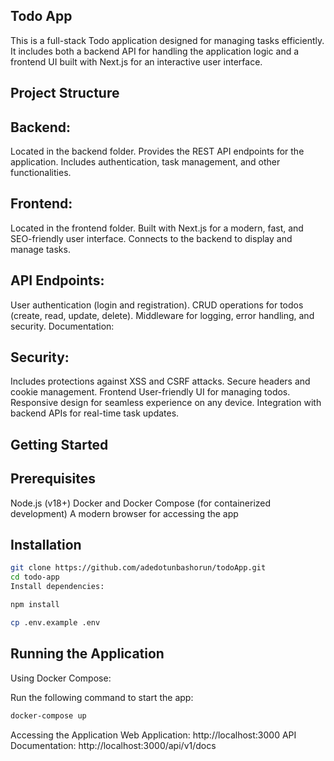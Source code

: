## Todo App
This is a full-stack Todo application designed for managing tasks efficiently. It includes both a backend API for handling the application logic and a frontend UI built with Next.js for an interactive user interface.

## Project Structure
## Backend:

Located in the backend folder.
Provides the REST API endpoints for the application.
Includes authentication, task management, and other functionalities.
## Frontend:

Located in the frontend folder.
Built with Next.js for a modern, fast, and SEO-friendly user interface.
Connects to the backend to display and manage tasks.

## API Endpoints:

User authentication (login and registration).
CRUD operations for todos (create, read, update, delete).
Middleware for logging, error handling, and security.
Documentation:

## Security:

Includes protections against XSS and CSRF attacks.
Secure headers and cookie management.
Frontend
User-friendly UI for managing todos.
Responsive design for seamless experience on any device.
Integration with backend APIs for real-time task updates.

## Getting Started

## Prerequisites
Node.js (v18+)
Docker and Docker Compose (for containerized development)
A modern browser for accessing the app

## Installation

```bash
git clone https://github.com/adedotunbashorun/todoApp.git
cd todo-app
Install dependencies:

npm install

cp .env.example .env
```

## Running the Application

Using Docker Compose:

Run the following command to start the app:

```bash
docker-compose up
```

Accessing the Application
Web Application: http://localhost:3000
API Documentation: http://localhost:3000/api/v1/docs
